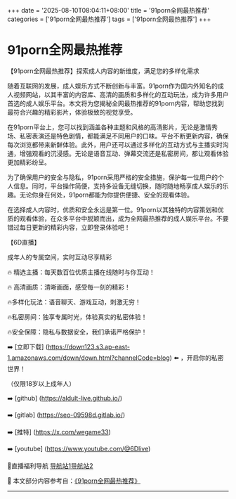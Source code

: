 +++
date = '2025-08-10T08:04:11+08:00'
title = '91porn全网最热推荐'
categories = ['91porn全网最热推荐']
tags = ['91porn全网最热推荐']
+++

# 91porn全网最热推荐

【91porn全网最热推荐】探索成人内容的新维度，满足您的多样化需求

随着互联网的发展，成人娱乐方式不断创新与丰富。91porn作为国内外知名的成人视频网站，以其丰富的内容库、高清的画质和多样化的互动玩法，成为许多用户首选的成人娱乐平台。本文将为您揭秘全网最热推荐的91porn内容，帮助您找到最符合兴趣的精彩影片，体验极致的视觉享受。

在91porn平台上，您可以找到涵盖各种主题和风格的高清影片，无论是激情秀场、私密表演还是特色剧情，都能满足不同用户的口味。平台不断更新内容，确保每次浏览都带来新鲜体验。此外，用户还可以通过多样化的互动方式与主播实时沟通，增强观看的沉浸感。无论是语音互动、弹幕交流还是私密房间，都让观看体验更加精彩纷呈。

为了确保用户的安全与隐私，91porn采用严格的安全措施，保护每一位用户的个人信息。同时，平台操作简便，支持多设备无缝切换，随时随地畅享成人娱乐的乐趣。无论你身在何处，91porn都能为你提供便捷、安全的观看体验。

在选择成人内容时，优质和安全永远是第一位。91porn以其独特的内容策划和优质的观看体验，在众多平台中脱颖而出，成为全网最热推荐的成人娱乐平台。不要错过每日更新的精彩内容，立即登录体验吧！

【6D直播】

 成年人的专属空间，实时互动尽享精彩

🔥 精选主播：每天数百位优质主播在线随时与你互动！

🔥 高清画质：清晰画面，感受每一刻的精彩！

🔥多样化玩法：语音聊天、游戏互动，刺激无穷！

🔥私密房间：独享专属时光，体验真实的私密体验！

🔥安全保障：隐私与数据安全，我们承诺严格保护！

➡️ [立即下载] (https://down123.s3.ap-east-1.amazonaws.com/down/down.html?channelCode=blog) ⬅️ ，开启你的私密世界！

 （仅限18岁以上成年人）

➡️ [github] (https://aldult-live.github.io/)

➡️ [gitlab] (https://seo-09598d.gitlab.io/)

➡️ [推特] (https://x.com/wegame33)

➡️ [youtube] (https://www.youtube.com/@6Dlive)

🔞直播福利导航   [导航站1](https://webstack-86085a.gitlab.io/)[导航站2](https://onlygit123-2.github.io/)


📘 本文部分内容参考自：[《91porn全网最热推荐》](https://github.com/hlw2025721/hlw)

---
